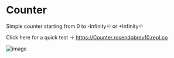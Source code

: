 # Counter
Simple counter starting from 0 to -Infinity♾ or +Infinity♾

Click here for a quick test -> https://Counter.rosendobrev10.repl.co

![image](https://user-images.githubusercontent.com/104829819/192131631-9cd39ee3-049b-4f18-a47c-e588cbe4ce7b.png)

